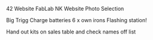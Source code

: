 42 Website
FabLab NK Website
Photo Selection

Big Trigg
Charge batteries
6 x own irons
Flashing station!

Hand out kits on sales table and check names off list